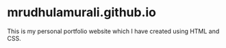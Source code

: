 # mrudhulamurali.github.io
This is my personal portfolio website which I have created using HTML and CSS.
